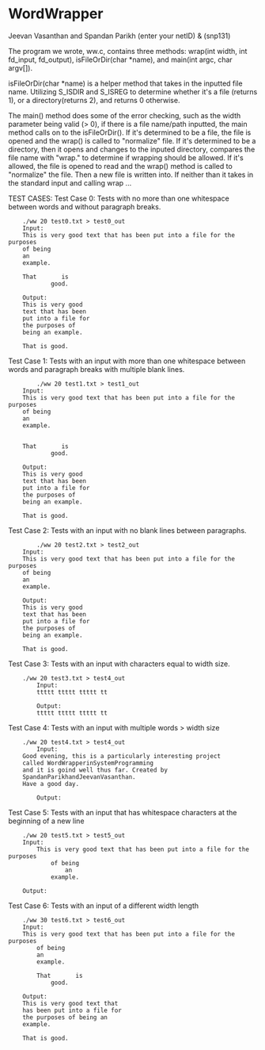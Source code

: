 # WordWrapper
Jeevan Vasanthan and Spandan Parikh
(enter your netID) & (snp131)

The program we wrote, ww.c, contains three methods: wrap(int width, int fd_input, fd_output), isFileOrDir(char *name), and main(int argc, char argv[]).

isFileOrDir(char *name) is a helper method that takes in the inputted file name. Utilizing S_ISDIR and S_ISREG to determine whether it's a file (returns 1), or 
a directory(returns 2), and returns 0 otherwise.

The main() method does some of the error checking, such as the width parameter being valid (> 0), if there is a file name/path inputted, the main method calls 
on to the isFileOrDir(). If it's determined to be a file, the file is opened and the wrap() is called to "normalize" file. If it's determined to be a directory,
then it opens and changes to the inputed directory, compares the file name with "wrap." to determine if wrapping should be allowed. If it's allowed, the file 
is opened to read and the wrap() method is called to "normalize" the file. Then a new file is written into. If neither than it takes in the standard input and 
calling wrap ...

TEST CASES:
Test Case 0: Tests with no more than one whitespace between words and without paragraph breaks.

		./ww 20 test0.txt > test0_out
		Input:
		This is very good text that has been put into a file for the purposes
		of being
		an
		example.
		
		That       is
       			good.

		Output:
		This is very good
		text that has been
		put into a file for
		the purposes of
		being an example.

		That is good.
Test Case 1: Tests with an input with more than one whitespace between words and paragraph breaks with multiple blank lines.

        	./ww 20 test1.txt > test1_out
		Input:
		This is very good text that has been put into a file for the purposes
		of being
		an
		example.
		

		That       is
       			good.

		Output:
		This is very good
		text that has been
		put into a file for
		the purposes of
		being an example.

		That is good.

Test Case 2: Tests with an input with no blank lines between paragraphs.

        	./ww 20 test2.txt > test2_out
		Input:
		This is very good text that has been put into a file for the purposes
		of being
		an
		example.

		Output:
		This is very good
		text that has been
		put into a file for
		the purposes of
		being an example.

		That is good.

Test Case 3: Tests with an input with characters equal to width size.
        	
		./ww 20 test3.txt > test4_out
        	Input:
        	ttttt ttttt ttttt tt

        	Output:
        	ttttt ttttt ttttt tt

Test Case 4: Tests with an input with multiple words > width size
        	
		./ww 20 test4.txt > test4_out
        	Input:
		Good evening, this is a particularly interesting project 
		called WordWrapperinSystemProgramming
		and it is goind well thus far. Created by
		SpandanParikhandJeevanVasanthan. 
		Have a good day.

        	Output:


Test Case 5: Tests with an input that has whitespace characters at the beginning of a new line
		
		./ww 20 test5.txt > test5_out
		Input:
		    This is very good text that has been put into a file for the purposes
				of being
				    an
				example.

		Output:


Test Case 6: Tests with an input of a different width length
		
		./ww 30 test6.txt > test6_out
		Input:
		This is very good text that has been put into a file for the purposes
			of being
			an
			example.

			That       is
				good.

		Output:
		This is very good text that
		has been put into a file for
		the purposes of being an
		example.

		That is good.
